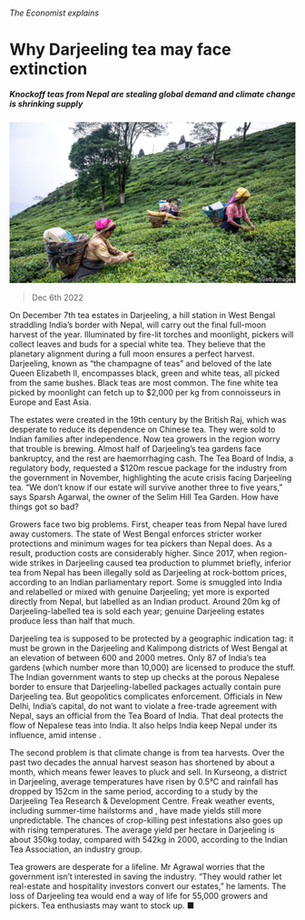 ###### The Economist explains

# Why Darjeeling tea may face extinction 

##### Knockoff teas from Nepal are stealing global demand and climate change is shrinking supply 

![image](images/20221210_BLP513.jpg) 

> Dec 6th 2022 

On December 7th tea estates in Darjeeling, a hill station in West Bengal straddling India’s border with Nepal, will carry out the final full-moon harvest of the year. Illuminated by fire-lit torches and moonlight, pickers will collect leaves and buds for a special white tea. They believe that the planetary alignment during a full moon ensures a perfect harvest. Darjeeling, known as “the champagne of teas” and beloved of the late Queen Elizabeth II, encompasses black, green and white teas, all picked from the same bushes. Black teas are most common. The fine white tea picked by moonlight can fetch up to $2,000 per kg from connoisseurs in Europe and East Asia. 

The estates were created in the 19th century by the British Raj, which was desperate to reduce its dependence on Chinese tea. They were sold to Indian families after independence. Now tea growers in the region worry that trouble is brewing. Almost half of Darjeeling’s tea gardens face bankruptcy, and the rest are haemorrhaging cash. The Tea Board of India, a regulatory body, requested a $120m rescue package for the industry from the government in November, highlighting the acute crisis facing Darjeeling tea. “We don’t know if our estate will survive another three to five years,” says Sparsh Agarwal, the owner of the Selim Hill Tea Garden. How have things got so bad?

Growers face two big problems. First, cheaper teas from Nepal have lured away customers. The state of West Bengal enforces stricter worker protections and minimum wages for tea pickers than Nepal does. As a result, production costs are considerably higher. Since 2017, when region-wide strikes in Darjeeling caused tea production to plummet briefly, inferior tea from Nepal has been illegally sold as Darjeeling at rock-bottom prices, according to an Indian parliamentary report. Some is smuggled into India and relabelled or mixed with genuine Darjeeling; yet more is exported directly from Nepal, but labelled as an Indian product. Around 20m kg of Darjeeling-labelled tea is sold each year; genuine Darjeeling estates produce less than half that much.

Darjeeling tea is supposed to be protected by a geographic indication tag: it must be grown in the Darjeeling and Kalimpong districts of West Bengal at an elevation of between 600 and 2000 metres. Only 87 of India’s tea gardens (which number more than 10,000) are licensed to produce the stuff. The Indian government wants to step up checks at the porous Nepalese border to ensure that Darjeeling-labelled packages actually contain pure Darjeeling tea. But geopolitics complicates enforcement. Officials in New Delhi, India’s capital, do not want to violate a free-trade agreement with Nepal, says an official from the Tea Board of India. That deal protects the flow of Nepalese teas into India. It also helps India keep Nepal under its influence, amid intense .

The second problem is that climate change is  from tea harvests. Over the past two decades the annual harvest season has shortened by about a month, which means fewer leaves to pluck and sell. In Kurseong, a district in Darjeeling, average temperatures have risen by 0.5°C and rainfall has dropped by 152cm in the same period, according to a study by the Darjeeling Tea Research &amp; Development Centre. Freak weather events, including summer-time hailstorms and , have made yields still more unpredictable. The chances of crop-killing pest infestations also goes up with rising temperatures. The average yield per hectare in Darjeeling is about 350kg today, compared with 542kg in 2000, according to the Indian Tea Association, an industry group.

Tea growers are desperate for a lifeline. Mr Agrawal worries that the government isn’t interested in saving the industry. “They would rather let real-estate and hospitality investors convert our estates,” he laments. The loss of Darjeeling tea would end a way of life for 55,000 growers and pickers. Tea enthusiasts may want to stock up. ■

